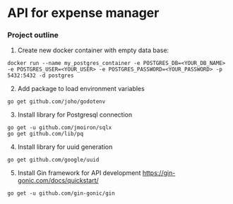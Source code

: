 # API for expense manager
### Project outline

1. Create new docker container with empty data base:
```
docker run --name my_postgres_container -e POSTGRES_DB=<YOUR_DB_NAME> -e POSTGRES_USER=<YOUR_USER> -e POSTGRES_PASSWORD=<YOUR_PASSWORD> -p 5432:5432 -d postgres
```
2. Add package to load environment variables
```
go get github.com/joho/godotenv
```
3. Install library for Postgresql connection
```
go get -u github.com/jmoiron/sqlx
go get github.com/lib/pq
```
4. Install library for uuid generation
```
go get github.com/google/uuid
```
5. Install Gin framework for API development
https://gin-gonic.com/docs/quickstart/
```
go get -u github.com/gin-gonic/gin
```